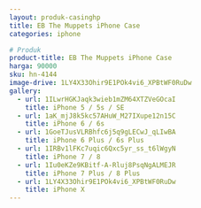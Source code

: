 ```yaml
---
layout: produk-casinghp
title: EB The Muppets iPhone Case
categories: iphone

# Produk
product-title: EB The Muppets iPhone Case
harga: 90000
sku: hn-4144
image-drive: 1LY4X33Ohir9E1POk4vi6_XPBtWF0RuDw
gallery:
  - url: 1ILwrHGKJaqk3wieb1mZM64XTZVeGOcaI
    title: iPhone 5 / 5s / SE
  - url: 1aK_mjJ8k5kc57AHuW_M27IXupe12n15C
    title: iPhone 6 / 6s
  - url: 1GoeTJusVLRBhfc6j5q9gLECwJ_qLIwBA
    title: iPhone 6 Plus / 6s Plus
  - url: 1IRBv1lFKc7uqic6Qxc5yr_ss_t6lWgyN
    title: iPhone 7 / 8
  - url: 1Iu0eKZe9KBitf-A-Rluj8PsqNgALMEJR
    title: iPhone 7 Plus / 8 Plus
  - url: 1LY4X33Ohir9E1POk4vi6_XPBtWF0RuDw
    title: iPhone X
---
```

